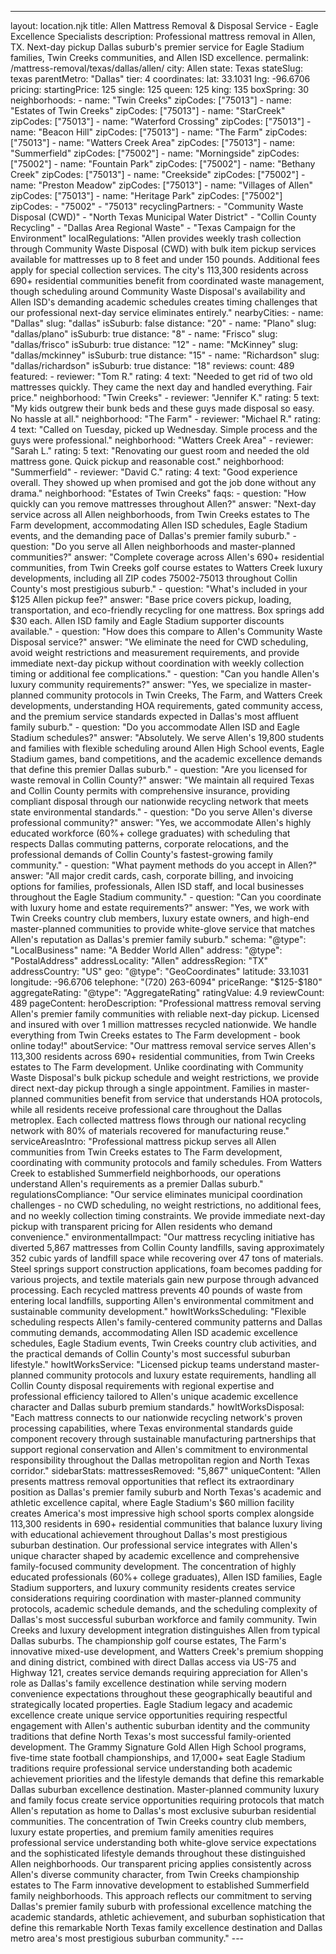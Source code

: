 ---
layout: location.njk
title: Allen Mattress Removal & Disposal Service - Eagle Excellence Specialists
description: Professional mattress removal in Allen, TX. Next-day pickup Dallas suburb's premier service for Eagle Stadium families, Twin Creeks communities, and Allen ISD excellence.
permalink: /mattress-removal/texas/dallas/allen/
city: Allen state: Texas stateSlug: texas parentMetro: "Dallas" tier: 4 coordinates: lat: 33.1031 lng: -96.6706 pricing: startingPrice: 125 single: 125 queen: 125 king: 135 boxSpring: 30 neighborhoods: - name: "Twin Creeks" zipCodes: ["75013"] - name: "Estates of Twin Creeks" zipCodes: ["75013"] - name: "StarCreek" zipCodes: ["75013"] - name: "Waterford Crossing" zipCodes: ["75013"] - name: "Beacon Hill" zipCodes: ["75013"] - name: "The Farm" zipCodes: ["75013"] - name: "Watters Creek Area" zipCodes: ["75013"] - name: "Summerfield" zipCodes: ["75002"] - name: "Morningside" zipCodes: ["75002"] - name: "Fountain Park" zipCodes: ["75002"] - name: "Bethany Creek" zipCodes: ["75013"] - name: "Creekside" zipCodes: ["75002"] - name: "Preston Meadow" zipCodes: ["75013"] - name: "Villages of Allen" zipCodes: ["75013"] - name: "Heritage Park" zipCodes: ["75002"] zipCodes: - "75002" - "75013" recyclingPartners: - "Community Waste Disposal (CWD)" - "North Texas Municipal Water District" - "Collin County Recycling" - "Dallas Area Regional Waste" - "Texas Campaign for the Environment" localRegulations: "Allen provides weekly trash collection through Community Waste Disposal (CWD) with bulk item pickup services available for mattresses up to 8 feet and under 150 pounds. Additional fees apply for special collection services. The city's 113,300 residents across 690+ residential communities benefit from coordinated waste management, though scheduling around Community Waste Disposal's availability and Allen ISD's demanding academic schedules creates timing challenges that our professional next-day service eliminates entirely." nearbyCities: - name: "Dallas" slug: "dallas" isSuburb: false distance: "20" - name: "Plano" slug: "dallas/plano" isSuburb: true distance: "8" - name: "Frisco" slug: "dallas/frisco" isSuburb: true distance: "12" - name: "McKinney" slug: "dallas/mckinney" isSuburb: true distance: "15" - name: "Richardson" slug: "dallas/richardson" isSuburb: true distance: "18" reviews: count: 489 featured: - reviewer: "Tom R." rating: 4 text: "Needed to get rid of two old mattresses quickly. They came the next day and handled everything. Fair price." neighborhood: "Twin Creeks" - reviewer: "Jennifer K." rating: 5 text: "My kids outgrew their bunk beds and these guys made disposal so easy. No hassle at all." neighborhood: "The Farm" - reviewer: "Michael R." rating: 4 text: "Called on Tuesday, picked up Wednesday. Simple process and the guys were professional." neighborhood: "Watters Creek Area" - reviewer: "Sarah L." rating: 5 text: "Renovating our guest room and needed the old mattress gone. Quick pickup and reasonable cost." neighborhood: "Summerfield" - reviewer: "David C." rating: 4 text: "Good experience overall. They showed up when promised and got the job done without any drama." neighborhood: "Estates of Twin Creeks" faqs: - question: "How quickly can you remove mattresses throughout Allen?" answer: "Next-day service across all Allen neighborhoods, from Twin Creeks estates to The Farm development, accommodating Allen ISD schedules, Eagle Stadium events, and the demanding pace of Dallas's premier family suburb." - question: "Do you serve all Allen neighborhoods and master-planned communities?" answer: "Complete coverage across Allen's 690+ residential communities, from Twin Creeks golf course estates to Watters Creek luxury developments, including all ZIP codes 75002-75013 throughout Collin County's most prestigious suburb." - question: "What's included in your $125 Allen pickup fee?" answer: "Base price covers pickup, loading, transportation, and eco-friendly recycling for one mattress. Box springs add $30 each. Allen ISD family and Eagle Stadium supporter discounts available." - question: "How does this compare to Allen's Community Waste Disposal service?" answer: "We eliminate the need for CWD scheduling, avoid weight restrictions and measurement requirements, and provide immediate next-day pickup without coordination with weekly collection timing or additional fee complications." - question: "Can you handle Allen's luxury community requirements?" answer: "Yes, we specialize in master-planned community protocols in Twin Creeks, The Farm, and Watters Creek developments, understanding HOA requirements, gated community access, and the premium service standards expected in Dallas's most affluent family suburb." - question: "Do you accommodate Allen ISD and Eagle Stadium schedules?" answer: "Absolutely. We serve Allen's 19,800 students and families with flexible scheduling around Allen High School events, Eagle Stadium games, band competitions, and the academic excellence demands that define this premier Dallas suburb." - question: "Are you licensed for waste removal in Collin County?" answer: "We maintain all required Texas and Collin County permits with comprehensive insurance, providing compliant disposal through our nationwide recycling network that meets state environmental standards." - question: "Do you serve Allen's diverse professional community?" answer: "Yes, we accommodate Allen's highly educated workforce (60%+ college graduates) with scheduling that respects Dallas commuting patterns, corporate relocations, and the professional demands of Collin County's fastest-growing family community." - question: "What payment methods do you accept in Allen?" answer: "All major credit cards, cash, corporate billing, and invoicing options for families, professionals, Allen ISD staff, and local businesses throughout the Eagle Stadium community." - question: "Can you coordinate with luxury home and estate requirements?" answer: "Yes, we work with Twin Creeks country club members, luxury estate owners, and high-end master-planned communities to provide white-glove service that matches Allen's reputation as Dallas's premier family suburb." schema: "@type": "LocalBusiness" name: "A Bedder World Allen" address: "@type": "PostalAddress" addressLocality: "Allen" addressRegion: "TX" addressCountry: "US" geo: "@type": "GeoCoordinates" latitude: 33.1031 longitude: -96.6706 telephone: "(720) 263-6094" priceRange: "$125-$180" aggregateRating: "@type": "AggregateRating" ratingValue: 4.9 reviewCount: 489 pageContent: heroDescription: "Professional mattress removal serving Allen's premier family communities with reliable next-day pickup. Licensed and insured with over 1 million mattresses recycled nationwide. We handle everything from Twin Creeks estates to The Farm development - book online today!" aboutService: "Our mattress removal service serves Allen's 113,300 residents across 690+ residential communities, from Twin Creeks estates to The Farm development. Unlike coordinating with Community Waste Disposal's bulk pickup schedule and weight restrictions, we provide direct next-day pickup through a single appointment. Families in master-planned communities benefit from service that understands HOA protocols, while all residents receive professional care throughout the Dallas metroplex. Each collected mattress flows through our national recycling network with 80% of materials recovered for manufacturing reuse." serviceAreasIntro: "Professional mattress pickup serves all Allen communities from Twin Creeks estates to The Farm development, coordinating with community protocols and family schedules. From Watters Creek to established Summerfield neighborhoods, our operations understand Allen's requirements as a premier Dallas suburb." regulationsCompliance: "Our service eliminates municipal coordination challenges - no CWD scheduling, no weight restrictions, no additional fees, and no weekly collection timing constraints. We provide immediate next-day pickup with transparent pricing for Allen residents who demand convenience." environmentalImpact: "Our mattress recycling initiative has diverted 5,867 mattresses from Collin County landfills, saving approximately 352 cubic yards of landfill space while recovering over 47 tons of materials. Steel springs support construction applications, foam becomes padding for various projects, and textile materials gain new purpose through advanced processing. Each recycled mattress prevents 40 pounds of waste from entering local landfills, supporting Allen's environmental commitment and sustainable community development." howItWorksScheduling: "Flexible scheduling respects Allen's family-centered community patterns and Dallas commuting demands, accommodating Allen ISD academic excellence schedules, Eagle Stadium events, Twin Creeks country club activities, and the practical demands of Collin County's most successful suburban lifestyle." howItWorksService: "Licensed pickup teams understand master-planned community protocols and luxury estate requirements, handling all Collin County disposal requirements with regional expertise and professional efficiency tailored to Allen's unique academic excellence character and Dallas suburb premium standards." howItWorksDisposal: "Each mattress connects to our nationwide recycling network's proven processing capabilities, where Texas environmental standards guide component recovery through sustainable manufacturing partnerships that support regional conservation and Allen's commitment to environmental responsibility throughout the Dallas metropolitan region and North Texas corridor." sidebarStats: mattressesRemoved: "5,867" uniqueContent: "Allen presents mattress removal opportunities that reflect its extraordinary position as Dallas's premier family suburb and North Texas's academic and athletic excellence capital, where Eagle Stadium's $60 million facility creates America's most impressive high school sports complex alongside 113,300 residents in 690+ residential communities that balance luxury living with educational achievement throughout Dallas's most prestigious suburban destination. Our professional service integrates with Allen's unique character shaped by academic excellence and comprehensive family-focused community development. The concentration of highly educated professionals (60%+ college graduates), Allen ISD families, Eagle Stadium supporters, and luxury community residents creates service considerations requiring coordination with master-planned community protocols, academic schedule demands, and the scheduling complexity of Dallas's most successful suburban workforce and family community. Twin Creeks and luxury development integration distinguishes Allen from typical Dallas suburbs. The championship golf course estates, The Farm's innovative mixed-use development, and Watters Creek's premium shopping and dining district, combined with direct Dallas access via US-75 and Highway 121, creates service demands requiring appreciation for Allen's role as Dallas's family excellence destination while serving modern convenience expectations throughout these geographically beautiful and strategically located properties. Eagle Stadium legacy and academic excellence create unique service opportunities requiring respectful engagement with Allen's authentic suburban identity and the community traditions that define North Texas's most successful family-oriented development. The Grammy Signature Gold Allen High School programs, five-time state football championships, and 17,000+ seat Eagle Stadium traditions require professional service understanding both academic achievement priorities and the lifestyle demands that define this remarkable Dallas suburban excellence destination. Master-planned community luxury and family focus create service opportunities requiring protocols that match Allen's reputation as home to Dallas's most exclusive suburban residential communities. The concentration of Twin Creeks country club members, luxury estate properties, and premium family amenities requires professional service understanding both white-glove service expectations and the sophisticated lifestyle demands throughout these distinguished Allen neighborhoods. Our transparent pricing applies consistently across Allen's diverse community character, from Twin Creeks championship estates to The Farm innovative development to established Summerfield family neighborhoods. This approach reflects our commitment to serving Dallas's premier family suburb with professional excellence matching the academic standards, athletic achievement, and suburban sophistication that define this remarkable North Texas family excellence destination and Dallas metro area's most prestigious suburban community." ---